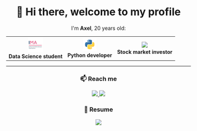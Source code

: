 <div align="center">

# 👋 Hi there, welcome to my profile  

I'm **Axel**, 20 years old:  

<table>
  <tr>
    <td align="center">
      <img src="assets/ima.png" width="40" /><br>
      <b>Data Science student</b>
    </td>
    <td align="center">
      <img src="assets/python.png" width="40" /><br>
      <b>Python developer</b>
    </td>
    <td align="center">
      <img src="assets/stocks.png" width="40" /><br>
      <b>Stock market investor</b>
    </td>
  </tr>
</table>

---

### 📫 Reach me  
<a href="[Linkedin](https://www.linkedin.com/in/axel-bouchaud-roche-692743359/)" target="_blank">
  <img src="https://img.shields.io/badge/LinkedIn-0A66C2?style=for-the-badge&logo=linkedin&logoColor=white"/>
</a>
<a href="mailto:axelbouchaudroche@gmail.com">
  <img src="https://img.shields.io/badge/Email-D14836?style=for-the-badge&logo=gmail&logoColor=white"/>
</a>

### 📄 Resume  
<a href="resume.pdf" target="_blank">
  <img src="https://img.shields.io/badge/Resume-Download-green?style=for-the-badge&logo=adobeacrobatreader&logoColor=white"/>
</a>
</div>
